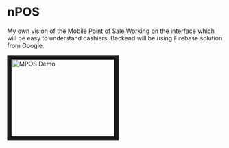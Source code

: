 # nPOS
My own vision of the Mobile Point of Sale.Working on the interface which will be easy to understand cashiers. Backend will be using Firebase solution from Google.

<a href="http://www.youtube.com/watch?feature=player_embedded&v=lZasZnhZMHE
" target="_blank"><img src="http://img.youtube.com/vi/lZasZnhZMHE/0.jpg" 
alt="MPOS Demo" width="240" height="180" border="10" /></a>
